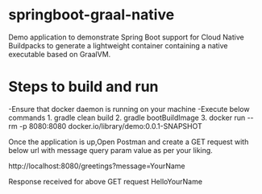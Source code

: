 # springboot-graal-native
Demo application to demonstrate Spring Boot support for Cloud Native Buildpacks to generate a lightweight container containing a native executable based on GraalVM.

# Steps to build and run

-Ensure that docker daemon is running on your machine
-Execute below commands
	1. gradle clean build
	2. gradle bootBuildImage
	3. docker run --rm -p 8080:8080 docker.io/library/demo:0.0.1-SNAPSHOT
	
Once the application is up,Open Postman and create a GET request with below url with message query param value as per your liking.

http://localhost:8080/greetings?message=YourName

Response received for above GET request
HelloYourName
